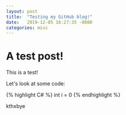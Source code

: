 ```yaml
---
layout: post
title:  "Testing my GitHub blog!"
date:   2019-12-05 16:27:35 -0800
categories: misc
---
```


# A test post!
This is a test!

Let's look at some code:

{% highlight C# %}
int i = 0
{% endhighlight %}

kthxbye